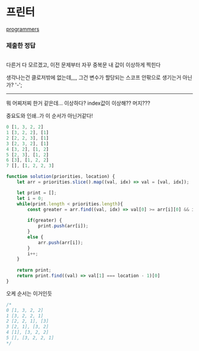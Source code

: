 # 프린터

[programmers](https://programmers.co.kr/learn/courses/30/lessons/42587)

### 제출한 정답

```js
```

다른거 다 모르겠고, 이전 문제부터 자꾸 중복문 내 값이 이상하게 찍힌다

생각나는건 클로저밖에 없는데,,,, 그건 변수가 할당되는 스코프 안팎으로 생기는거 아닌가? '-';

---

뭐 어찌저찌 한거 같은데... 이상하다? index값이 이상해?? 머지???

중요도와 인쇄..가 이 순서가 아닌거같다!
```js
0 [1, 3, 2, 2]
1 [3, 2, 2], [1]
2 [2, 2, 3], [1]
3 [2, 3, 2], [1]
4 [3, 2], [1, 2]
5 [2, 3], [1, 2]
6 [3], [1, 2, 2]
7 [], [1, 2, 2, 3]
```

```js
function solution(priorities, location) {
    let arr = priorities.slice().map((val, idx) => val = [val, idx]);

    let print = [];
    let i = 0;
    while(print.length < priorities.length){
        const greater = arr.find((val, idx) => val[0] >= arr[i][0] && idx < i);
        
        if(greater) {
            print.push(arr[i]);
        }
        else {
            arr.push(arr[i]);
        }
        i++;
    }
    
    return print;
    return print.find((val) => val[1] === location - 1)[0]
}
```

오케 순서는 이거인듯 

```js
/*
0 [1, 3, 2, 2]
1 [3, 2, 2, 1]
2 [2, 2, 1], [3]
3 [2, 1], [3, 2]
4 [1], [3, 2, 2]
5 [], [3, 2, 2, 1]
*/
```